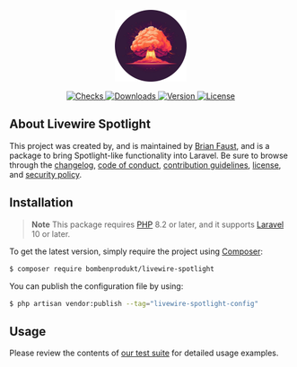 <p align="center">
    <a href="https://bombenprodukt.com" target="_blank">
        <img src="https://raw.githubusercontent.com/BombenProdukt/assets/main/logo-text.svg" width="128" alt="BombenProdukt Logo" />
    </a>
</p>

<p align="center">
    <a href="https://github.com/faustbrian/livewire-spotlight/actions">
        <img src="https://badge.sh/github/check-runs/BombenProdukt/livewire-spotlight" alt="Checks" />
    </a>
    <a href="https://packagist.org/packages/bombenprodukt/livewire-spotlight">
        <img src="https://badge.sh/packagist/downloads/BombenProdukt/livewire-spotlight" alt="Downloads" />
    </a>
    <a href="https://packagist.org/packages/bombenprodukt/livewire-spotlight">
        <img src="https://badge.sh/packagist/version/BombenProdukt/livewire-spotlight" alt="Version" />
    </a>
    <a href="https://packagist.org/packages/bombenprodukt/livewire-spotlight">
        <img src="https://badge.sh/packagist/license/BombenProdukt/livewire-spotlight" alt="License" />
    </a>
</p>

## About Livewire Spotlight

This project was created by, and is maintained by [Brian Faust](https://github.com/faustbrian), and is a package to bring Spotlight-like functionality into Laravel. Be sure to browse through the [changelog](CHANGELOG.md), [code of conduct](.github/CODE_OF_CONDUCT.md), [contribution guidelines](.github/CONTRIBUTING.md), [license](LICENSE), and [security policy](.github/SECURITY.md).

## Installation

> **Note**
> This package requires [PHP](https://www.php.net/) 8.2 or later, and it supports [Laravel](https://laravel.com/) 10 or later.

To get the latest version, simply require the project using [Composer](https://getcomposer.org/):

```bash
$ composer require bombenprodukt/livewire-spotlight
```

You can publish the configuration file by using:

```bash
$ php artisan vendor:publish --tag="livewire-spotlight-config"
```

## Usage

Please review the contents of [our test suite](/tests) for detailed usage examples.
